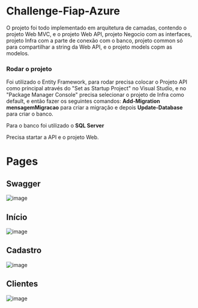 # Challenge-Fiap-Azure


O projeto foi todo implementado em arquitetura de camadas, contendo o projeto Web MVC, e o projeto Web API, projeto Negocio com as interfaces, projeto Infra com a parte de conexão com o banco, projeto common só para compartilhar a string da Web API, e o projeto models copm as modelos.

### Rodar o projeto

Foi utilizado o Entity Framework, para rodar precisa colocar o Projeto API como principal através do "Set as Startup Project" no Visual Studio, e no "Package Manager Console" precisa
selecionar o projeto de Infra como default, e então fazer os seguintes comandos: **Add-Migration mensagemMigracao** para criar a migração e depois **Update-Database** para criar o banco.

Para o banco foi utilizado o **SQL Server**

Precisa startar a API e o projeto Web.

# Pages
## Swagger
![image](https://github.com/Renangenito/Challenge-Fiap-Azure/assets/77756047/c4cbef60-8b32-404a-bd79-da658986de80)

## Início
![image](https://github.com/Renangenito/Challenge-Fiap-Azure/assets/77756047/cd5e7191-06c0-417d-9628-5a9c28f5f915)

## Cadastro
![image](https://github.com/Renangenito/Challenge-Fiap-Azure/assets/77756047/46c8a5df-8c52-4031-8331-64dada36bf8b)

## Clientes
![image](https://github.com/Renangenito/Challenge-Fiap-Azure/assets/77756047/b2cea00e-fcc4-4ebd-b84e-aba6003323e3)

